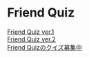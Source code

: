 # Friend Quiz  
 <a href="https://friendquiz.me/quiz/9DFhg8Tr">Friend Quiz ver.1</a></br>
<a href="https://friendquiz.me/quiz/sp8XTHqd">Friend Quiz ver.2</a></br>
<a href="https://friendquiz.me/suggest/feX9hTyN">Friend Quizのクイズ募集中</a></br>
